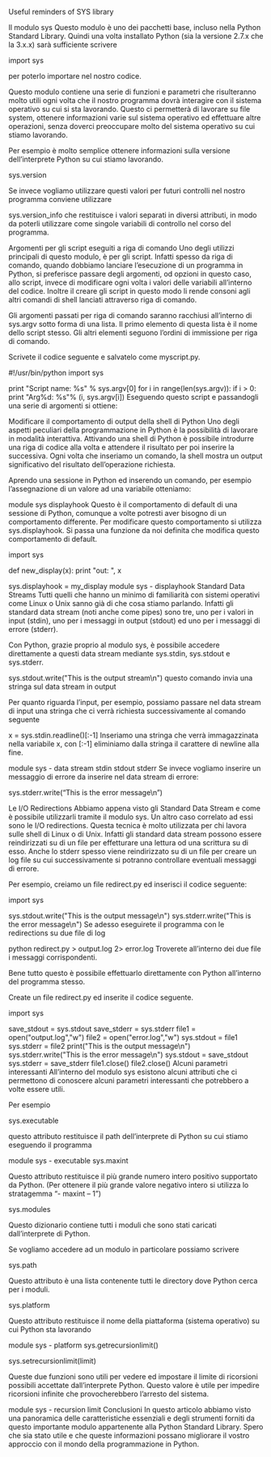 Useful reminders of SYS library

Il modulo sys
Questo modulo è uno dei pacchetti base, incluso nella Python Standard Library. Quindi una volta installato Python (sia la versione 2.7.x che la 3.x.x) sarà sufficiente scrivere

import sys

per poterlo importare nel nostro codice.

Questo modulo contiene una serie di funzioni e parametri che risulteranno molto utili ogni volta che il nostro programma dovrà interagire con il sistema operativo su cui si sta lavorando. Questo ci permetterà di lavorare su file system, ottenere informazioni varie sul sistema operativo ed effettuare altre operazioni, senza doverci preoccupare molto del sistema operativo su cui stiamo lavorando.

Per esempio è molto semplice ottenere informazioni sulla versione dell’interprete Python su cui stiamo lavorando.

sys.version

Se invece vogliamo utilizzare questi valori per futuri controlli nel nostro programma conviene utilizzare

sys.version_info
che restituisce i valori separati in diversi attributi, in modo da poterli utilizzare come singole variabili di controllo nel corso del programma.


Argomenti per gli script eseguiti a riga di comando
Uno degli utilizzi principali di questo modulo, è per gli script. Infatti spesso da riga di comando, quando dobbiamo lanciare l’esecuzione di un programma in Python, si preferisce passare degli argomenti, od opzioni in questo caso, allo script, invece di modificare ogni volta i valori delle variabili all’interno del codice. Inoltre il creare gli script in questo modo li rende consoni agli altri comandi di shell lanciati attraverso riga di comando.

Gli argomenti passati per riga di comando saranno racchiusi all’interno di sys.argv sotto forma di una lista. Il primo elemento di questa lista è il nome dello script stesso. Gli altri elementi seguono l’ordini di immissione per riga di comando.


Scrivete il codice seguente e salvatelo come myscript.py.

#!/usr/bin/python
import sys

print "Script name: %s" % sys.argv[0]
for i in range(len(sys.argv)):
if i > 0:
print "Arg%d: %s"% (i, sys.argv[i])
Eseguendo questo script e passandogli una serie di argomenti si ottiene:


Modificare il comportamento di output della shell di Python
Uno degli aspetti peculiari della programmazione in Python è la possibilità di lavorare in modalità interattiva. Attivando una shell di Python è possibile introdurre una riga di codice alla volta e attendere il risultato per poi inserire la successiva. Ogni volta che inseriamo un comando, la shell mostra un output significativo del risultato dell’operazione richiesta.

Aprendo una sessione in Python ed inserendo un comando, per esempio l’assegnazione di un valore ad una variabile otteniamo:

module sys displayhook
Questo è il comportamento di default di una sessione di Python, comunque a volte potresti aver bisogno di un comportamento differente. Per modificare questo comportamento si utilizza sys.displayhook. Si passa una funzione da noi definita che modifica questo comportamento di default.

import sys

def new_display(x):
 print "out: ", x

sys.displayhook = my_display
module sys - displayhook
Standard Data Streams
Tutti quelli che hanno un minimo di familiarità con sistemi operativi come Linux o Unix sanno già di che cosa stiamo parlando. Infatti gli standard data stream (noti anche come pipes) sono tre, uno per i valori in input (stdin), uno per i messaggi in output (stdout) ed uno per i messaggi di errore (stderr).

Con Python, grazie proprio al modulo sys, è possibile accedere direttamente a questi data stream mediante sys.stdin, sys.stdout e sys.stderr.

sys.stdout.write("This is the output stream\n")
questo comando invia una stringa sul data stream in output


Per quanto riguarda l’input, per esempio, possiamo passare nel data stream di input una stringa che ci verrà richiesta successivamente al comando seguente

x = sys.stdin.readline()[:-1]
Inseriamo una stringa che verrà immagazzinata nella variabile x, con [:-1] eliminiamo dalla stringa il carattere di newline alla fine.

module sys - data stream stdin stdout stderr
Se invece vogliamo inserire un messaggio di errore da inserire nel data stream di errore:

sys.stderr.write(“This is the error message\n”)


Le I/O Redirections
Abbiamo appena visto gli Standard Data Stream e come è possibile utilizzarli tramite il modulo sys. Un altro caso correlato ad essi sono le I/O redirections. Questa tecnica è molto utilizzata per chi lavora sulle shell di Linux o di Unix.
Infatti gli standard data stream possono essere reindirizzati su di un file per effetturare una lettura od una scrittura su di esso. Anche lo stderr spesso viene reindirizzato su di un file per creare un log file su cui successivamente si potranno controllare eventuali messaggi di errore.

Per esempio, creiamo un file redirect.py ed inserisci il codice seguente:

import sys

sys.stdout.write("This is the output message\n")
sys.stderr.write("This is the error message\n")
Se adesso eseguirete il programma con le redirections su due file di log

python redirect.py > output.log 2> error.log
Troverete all’interno dei due file i messaggi corrispondenti.

Bene tutto questo è possibile effettuarlo direttamente con Python all’interno del programma stesso.


Create un file redirect.py ed inserite il codice seguente.

import sys

save_stdout = sys.stdout
save_stderr = sys.stderr
file1 = open("output.log","w")
file2 = open("error.log","w")
sys.stdout = file1
sys.stderr = file2
print("This is the output message\n")
sys.stderr.write("This is the error message\n")
sys.stdout = save_stdout
sys.stderr = save_stderr
file1.close()
file2.close()
Alcuni parametri interessanti
All’interno del modulo sys esistono alcuni attributi che ci permettono di conoscere alcuni parametri interessanti che potrebbero a volte essere utili.

Per esempio

sys.executable

questo attributo restituisce il path dell’interprete di Python su cui stiamo eseguendo il programma

module sys - executable
sys.maxint

Questo attributo restituisce il più grande numero intero positivo supportato da Python. (Per ottenere il più grande valore negativo intero si utilizza lo stratagemma “- maxint – 1”)


sys.modules

Questo dizionario contiene tutti i moduli che sono stati caricati dall’interprete di Python.

Se vogliamo accedere ad un modulo in particolare possiamo scrivere


sys.path

Questo attributo è una lista contenente tutti le directory dove Python cerca per i moduli.


sys.platform 

Questo attributo restituisce il nome della piattaforma (sistema operativo) su cui Python sta lavorando

module sys - platform
sys.getrecursionlimit()

sys.setrecursionlimit(limit)

Queste due funzioni sono utili per vedere ed impostare il limite di ricorsioni possibili accettate dall’interprete Python. Questo valore è utile per impedire ricorsioni infinite che provocherebbero l’arresto del sistema.

module sys - recursion limit
Conclusioni
In questo articolo abbiamo visto una panoramica delle caratteristiche essenziali e degli strumenti forniti da questo importante modulo appartenente alla Python Standard Library. Spero che sia stato utile e che queste informazioni possano migliorare il vostro approccio con il mondo della programmazione in Python.
